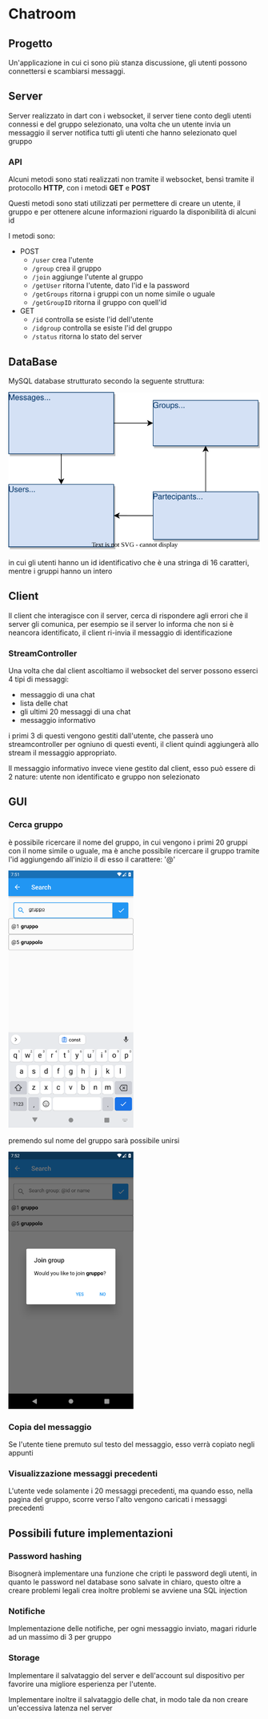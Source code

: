 # Chatroom

## Progetto

Un'applicazione in cui ci sono più stanza discussione, gli utenti possono connettersi e scambiarsi messaggi.

## Server

Server realizzato in dart con i websocket, il server tiene conto degli utenti connessi e del gruppo selezionato, una volta che un utente invia un messaggio il server notifica tutti gli utenti che hanno selezionato quel gruppo

### API

Alcuni metodi sono stati realizzati non tramite il websocket, bensì tramite il protocollo **HTTP**, con i metodi **GET** e **POST**

Questi metodi sono stati utilizzati per permettere di creare un utente, il gruppo e per ottenere alcune informazioni riguardo la disponibilità di alcuni id

I metodi sono:

- POST
    - `/user` crea l'utente
    - `/group` crea il gruppo
    - `/join` aggiunge l'utente al gruppo
    - `/getUser` ritorna l'utente, dato l'id e la password
    - `/getGroups` ritorna i gruppi con un nome simile o uguale
    - `/getGroupID` ritorna il gruppo con quell'id
- GET
    - `/id` controlla se esiste l'id dell'utente
    - `/idgroup` controlla se esiste l'id del gruppo
    - `/status` ritorna lo stato del server

## DataBase
MySQL database strutturato secondo la seguente struttura:

<img src="./database.svg">

in cui gli utenti hanno un id identificativo che è una stringa di 16 caratteri, mentre i gruppi hanno un intero

## Client

Il client che interagisce con il server, cerca di rispondere agli errori che il server gli comunica, per esempio se il server lo informa che non si è neancora identificato, il client ri-invia il messaggio di identificazione

### StreamController

Una volta che dal client ascoltiamo il websocket del server possono esserci 4 tipi di messaggi:

- messaggio di una chat
- lista delle chat
- gli ultimi 20 messaggi di una chat
- messaggio informativo

i primi 3 di questi vengono gestiti dall'utente, che passerà uno streamcontroller per ogniuno di questi eventi, il client quindi aggiungerà allo stream il messaggio appropriato.

Il messaggio informativo invece viene gestito dal client, esso può essere di 2 nature: utente non identificato e gruppo non selezionato

## GUI

### Cerca gruppo

è possibile ricercare il nome del gruppo, in cui vengono i primi 20 gruppi con il nome simile o uguale, ma è anche possibile ricercare il gruppo tramite l'id aggiungendo all'inizio il di esso il carattere: '@'

<img src="search_page.png" width="250">

premendo sul nome del gruppo sarà possibile unirsi

<img src="join_group.png" width="250">

### Copia del messaggio

Se l'utente tiene premuto sul testo del messaggio, esso verrà copiato negli appunti

### Visualizzazione messaggi precedenti

L'utente vede solamente i 20 messaggi precedenti, ma quando esso, nella pagina del gruppo, scorre verso l'alto vengono caricati i messaggi precedenti

## Possibili future implementazioni

### Password hashing

Bisognerà implementare una funzione che cripti le password degli utenti, in quanto le password nel database sono salvate in chiaro, questo oltre a creare problemi legali crea inoltre problemi se avviene una SQL injection

### Notifiche

Implementazione delle notifiche, per ogni messaggio inviato, magari ridurle ad un massimo di 3 per gruppo

### Storage

Implementare il salvataggio del server e dell'account sul dispositivo per favorire una migliore esperienza per l'utente.

Implementare inoltre il salvataggio delle chat, in modo tale da non creare un'eccessiva latenza nel server
